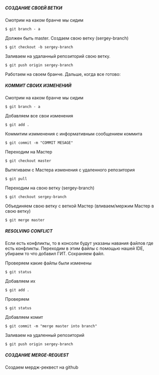 ##### СОЗДАНИЕ СВОЕЙ ВЕТКИ

Смотрим на каком бранче мы сидим

`$ git branch - a`

Должен быть master. Создаем свою ветку (sergey-branch)

`$ git checkout -b sergey-branch`

Заливаем на удаланный репозиторий свою ветку.

`$ git push origin sergey-branch`

Работаем на своем бранче.
Дальше, когда все готово:

##### КОММИТ СВОИХ ИЗМЕНЕНИЙ
 
Смотрим на каком бранче мы сидим

`$ git branch - a`

Добавляем все свои изменения

`$ git add .`

Коммитим измменения с информативным сообщением коммита

`$ git commit -m "COMMIT MESAGE"`

Переходим на Мастер

`$ git checkout master`

Вытягиваем с Мастера изменения с удаленного репозитория

`$ git pull`

Переходим на свою ветку (sergey-branch)

`$ git checkout sergey-branch`

Объединяем свою ветку с веткой Мастер (вливаем/мержим Мастер в свою ветку)

`$ git merge master`

##### RESOLVING CONFLICT
Если есть конфликты, то в консоли будут указаны навания файлов где есть конфликты. Переходим в этим файлы с помощью нашей IDE, убираем то что добавил ГИТ. Сохраняем файл.

Проверяем какие файлы были изменены

`$ git status`

Добавляем их

`$ git add .`

Проверяем

`$ git status`

Добавляем комит

`$ git commit -m "merge master into branch"`

Заливаем на удаленный репозиторий

`$ git push origin sergey-branch`


##### СОЗДАНИЕ MERGE-REQUEST

Создаем мердж-реквест на github